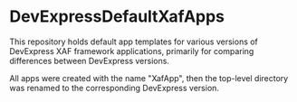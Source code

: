 # DevExpressDefaultXafApps
This repository holds default app templates for various versions of DevExpress XAF framework applications, primarily for comparing differences between DevExpress versions.

All apps were created with the name "XafApp", then the top-level directory was renamed to the corresponding DevExpress version.

